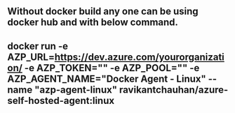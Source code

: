 ## Without docker build any one can be using docker hub and with below command.

## docker run -e AZP_URL=https://dev.azure.com/yourorganization/ -e AZP_TOKEN="<Personal Access Token>" -e AZP_POOL="<Agent Pool Name>" -e AZP_AGENT_NAME="Docker Agent - Linux" --name "azp-agent-linux" ravikantchauhan/azure-self-hosted-agent:linux
